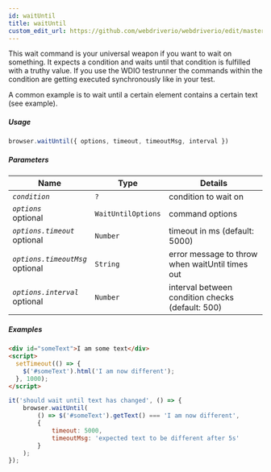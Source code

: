 ```yaml
---
id: waitUntil
title: waitUntil
custom_edit_url: https://github.com/webdriverio/webdriverio/edit/master/packages/webdriverio/src/commands/browser/waitUntil.js
---
```


This wait command is your universal weapon if you want to wait on something. It expects a condition
and waits until that condition is fulfilled with a truthy value. If you use the WDIO testrunner the
commands within the condition are getting executed synchronously like in your test.

A common example is to wait until a certain element contains a certain text (see example).

##### Usage

```js
browser.waitUntil({ options, timeout, timeoutMsg, interval })
```

##### Parameters

| Name | Type | Details |
| ---- | ---- | ------- |
| <code><var>condition</var></code> | <code>?</code> | condition to wait on |
| <code><var>options</var></code><br><span class="label labelWarning">optional</span> | <code>WaitUntilOptions</code> | command options |
| <code><var>options.timeout</var></code><br><span class="label labelWarning">optional</span> | <code>Number</code> | timeout in ms (default: 5000) |
| <code><var>options.timeoutMsg</var></code><br><span class="label labelWarning">optional</span> | <code>String</code> | error message to throw when waitUntil times out |
| <code><var>options.interval</var></code><br><span class="label labelWarning">optional</span> | <code>Number</code> | interval between condition checks (default: 500) |

##### Examples

```html example.html
<div id="someText">I am some text</div>
<script>
  setTimeout(() => {
    $('#someText').html('I am now different');
  }, 1000);
</script>

```

```js waitUntil.js
it('should wait until text has changed', () => {
    browser.waitUntil(
        () => $('#someText').getText() === 'I am now different',
        {
            timeout: 5000,
            timeoutMsg: 'expected text to be different after 5s'
        }
    );
});
```

